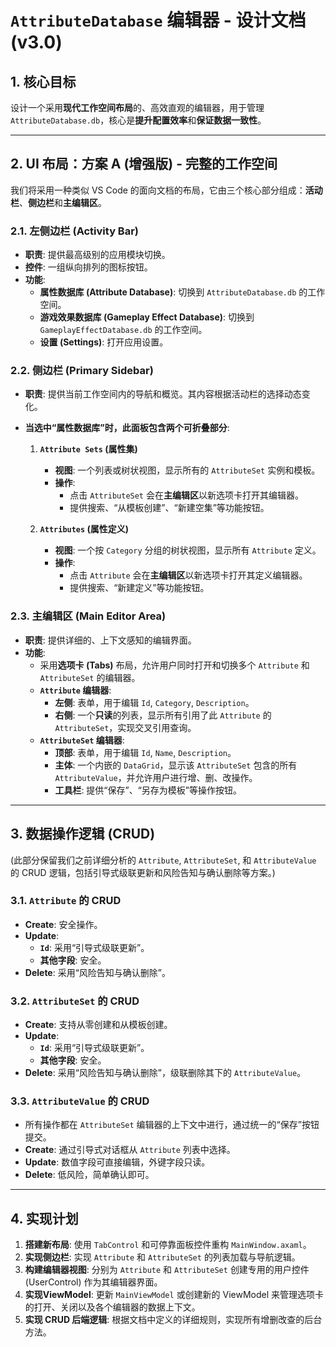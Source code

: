 # `AttributeDatabase` 编辑器 - 设计文档 (v3.0)

## 1. 核心目标

设计一个采用**现代工作空间布局**的、高效直观的编辑器，用于管理 `AttributeDatabase.db`，核心是**提升配置效率**和**保证数据一致性**。

---

## 2. UI 布局：方案 A (增强版) - 完整的工作空间

我们将采用一种类似 VS Code 的面向文档的布局，它由三个核心部分组成：**活动栏**、**侧边栏**和**主编辑区**。

### 2.1. 左侧边栏 (Activity Bar)

-   **职责**: 提供最高级别的应用模块切换。
-   **控件**: 一组纵向排列的图标按钮。
-   **功能**:
    -   **属性数据库 (Attribute Database)**: 切换到 `AttributeDatabase.db` 的工作空间。
    -   **游戏效果数据库 (Gameplay Effect Database)**: 切换到 `GameplayEffectDatabase.db` 的工作空间。
    -   **设置 (Settings)**: 打开应用设置。

### 2.2. 侧边栏 (Primary Sidebar)

-   **职责**: 提供当前工作空间内的导航和概览。其内容根据活动栏的选择动态变化。
-   **当选中“属性数据库”时，此面板包含两个可折叠部分**:

    1.  **`Attribute Sets` (属性集)**
        -   **视图**: 一个列表或树状视图，显示所有的 `AttributeSet` 实例和模板。
        -   **操作**:
            -   点击 `AttributeSet` 会在**主编辑区**以新选项卡打开其编辑器。
            -   提供搜索、“从模板创建”、“新建空集”等功能按钮。

    2.  **`Attributes` (属性定义)**
        -   **视图**: 一个按 `Category` 分组的树状视图，显示所有 `Attribute` 定义。
        -   **操作**:
            -   点击 `Attribute` 会在**主编辑区**以新选项卡打开其定义编辑器。
            -   提供搜索、“新建定义”等功能按钮。

### 2.3. 主编辑区 (Main Editor Area)

-   **职责**: 提供详细的、上下文感知的编辑界面。
-   **功能**:
    -   采用**选项卡 (Tabs)** 布局，允许用户同时打开和切换多个 `Attribute` 和 `AttributeSet` 的编辑器。
    -   **`Attribute` 编辑器**:
        -   **左侧**: 表单，用于编辑 `Id`, `Category`, `Description`。
        -   **右侧**: 一个**只读**的列表，显示所有引用了此 `Attribute` 的 `AttributeSet`，实现交叉引用查询。
    -   **`AttributeSet` 编辑器**:
        -   **顶部**: 表单，用于编辑 `Id`, `Name`, `Description`。
        -   **主体**: 一个内嵌的 `DataGrid`，显示该 `AttributeSet` 包含的所有 `AttributeValue`，并允许用户进行增、删、改操作。
        -   **工具栏**: 提供“保存”、“另存为模板”等操作按钮。

---

## 3. 数据操作逻辑 (CRUD)

(此部分保留我们之前详细分析的 `Attribute`, `AttributeSet`, 和 `AttributeValue` 的 CRUD 逻辑，包括引导式级联更新和风险告知与确认删除等方案。)

### 3.1. `Attribute` 的 CRUD

-   **Create**: 安全操作。
-   **Update**:
    -   **`Id`**: 采用“引导式级联更新”。
    -   **其他字段**: 安全。
-   **Delete**: 采用“风险告知与确认删除”。

### 3.2. `AttributeSet` 的 CRUD

-   **Create**: 支持从零创建和从模板创建。
-   **Update**:
    -   **`Id`**: 采用“引导式级联更新”。
    -   **其他字段**: 安全。
-   **Delete**: 采用“风险告知与确认删除”，级联删除其下的 `AttributeValue`。

### 3.3. `AttributeValue` 的 CRUD

-   所有操作都在 `AttributeSet` 编辑器的上下文中进行，通过统一的“保存”按钮提交。
-   **Create**: 通过引导式对话框从 `Attribute` 列表中选择。
-   **Update**: 数值字段可直接编辑，外键字段只读。
-   **Delete**: 低风险，简单确认即可。

---

## 4. 实现计划

1.  **搭建新布局**: 使用 `TabControl` 和可停靠面板控件重构 `MainWindow.axaml`。
2.  **实现侧边栏**: 实现 `Attribute` 和 `AttributeSet` 的列表加载与导航逻辑。
3.  **构建编辑器视图**: 分别为 `Attribute` 和 `AttributeSet` 创建专用的用户控件 (UserControl) 作为其编辑器界面。
4.  **实现ViewModel**: 更新 `MainViewModel` 或创建新的 ViewModel 来管理选项卡的打开、关闭以及各个编辑器的数据上下文。
5.  **实现 CRUD 后端逻辑**: 根据文档中定义的详细规则，实现所有增删改查的后台方法。
